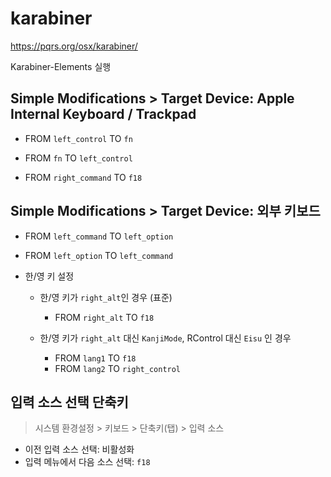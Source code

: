 # karabiner

<https://pqrs.org/osx/karabiner/>

Karabiner-Elements 실행

## Simple Modifications > Target Device: Apple Internal Keyboard / Trackpad

- FROM `left_control` TO `fn`

- FROM `fn` TO `left_control`

- FROM `right_command` TO `f18`

## Simple Modifications > Target Device: 외부 키보드

- FROM `left_command` TO `left_option`

- FROM `left_option` TO `left_command`

- 한/영 키 설정

  - 한/영 키가 `right_alt`인 경우 (표준)

    - FROM `right_alt` TO `f18`

  - 한/영 키가 `right_alt` 대신 `KanjiMode`, RControl 대신 `Eisu` 인 경우

    - FROM `lang1` TO `f18`
    - FROM `lang2` TO `right_control`

## 입력 소스 선택 단축키

> 시스템 환경설정 > 키보드 > 단축키(탭) > 입력 소스

- 이전 입력 소스 선택: 비활성화
- 입력 메뉴에서 다음 소스 선택: `f18`
